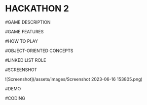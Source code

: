 # HACKATHON 2

#GAME DESCRIPTION




#GAME FEATURES




#HOW TO PLAY



#OBJECT-ORIENTED CONCEPTS




#LINKED LIST ROLE




#SCREENSHOT

![Screenshot](/assets/images/Screenshot 2023-06-16 153805.png)



#DEMO



#CODING
